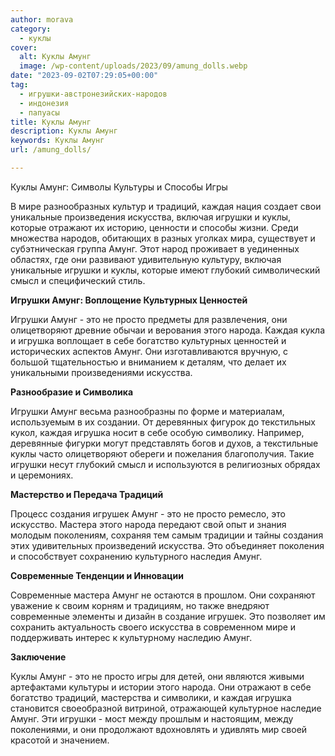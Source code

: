 ```yaml
---
author: morava
category:
  - куклы
cover:
  alt: Куклы Амунг
  image: /wp-content/uploads/2023/09/amung_dolls.webp
date: "2023-09-02T07:29:05+00:00"
tag:
  - игрушки-австронезийских-народов
  - индонезия
  - папуасы
title: Куклы Амунг
description: Куклы Амунг
keywords: Куклы Амунг
url: /amung_dolls/

---
```

Куклы Амунг: Символы Культуры и Способы Игры

В мире разнообразных культур и традиций, каждая нация создает свои уникальные произведения искусства, включая игрушки и куклы, которые отражают их историю, ценности и способы жизни. Среди множества народов, обитающих в разных уголках мира, существует и субэтническая группа Амунг. Этот народ проживает в уединенных областях, где они развивают удивительную культуру, включая уникальные игрушки и куклы, которые имеют глубокий символический смысл и специфический стиль.

**Игрушки Амунг: Воплощение Культурных Ценностей**

Игрушки Амунг \- это не просто предметы для развлечения, они олицетворяют древние обычаи и верования этого народа. Каждая кукла и игрушка воплощает в себе богатство культурных ценностей и исторических аспектов Амунг. Они изготавливаются вручную, с большой тщательностью и вниманием к деталям, что делает их уникальными произведениями искусства.

**Разнообразие и Символика**

Игрушки Амунг весьма разнообразны по форме и материалам, используемым в их создании. От деревянных фигурок до текстильных кукол, каждая игрушка носит в себе особую символику. Например, деревянные фигурки могут представлять богов и духов, а текстильные куклы часто олицетворяют обереги и пожелания благополучия. Такие игрушки несут глубокий смысл и используются в религиозных обрядах и церемониях.

**Мастерство и Передача Традиций**

Процесс создания игрушек Амунг \- это не просто ремесло, это искусство. Мастера этого народа передают свой опыт и знания молодым поколениям, сохраняя тем самым традиции и тайны создания этих удивительных произведений искусства. Это объединяет поколения и способствует сохранению культурного наследия Амунг.

**Современные Тенденции и Инновации**

Современные мастера Амунг не остаются в прошлом. Они сохраняют уважение к своим корням и традициям, но также внедряют современные элементы и дизайн в создание игрушек. Это позволяет им сохранить актуальность своего искусства в современном мире и поддерживать интерес к культурному наследию Амунг.

**Заключение**

Куклы Амунг \- это не просто игры для детей, они являются живыми артефактами культуры и истории этого народа. Они отражают в себе богатство традиций, мастерства и символики, и каждая игрушка становится своеобразной витриной, отражающей культурное наследие Амунг. Эти игрушки \- мост между прошлым и настоящим, между поколениями, и они продолжают вдохновлять и удивлять мир своей красотой и значением.
